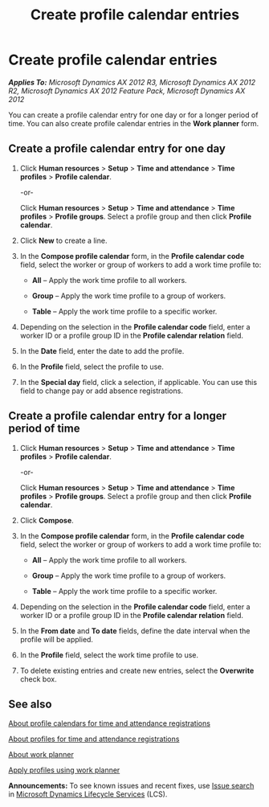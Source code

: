 ﻿---
title: Create profile calendar entries
TOCTitle: Create profile calendar entries
ms:assetid: 87764638-694e-4523-94a3-d5acc3cf3ba3
ms:mtpsurl: https://technet.microsoft.com/en-us/library/Aa571584(v=AX.60)
ms:contentKeyID: 36058424
ms.date: 04/18/2014
mtps_version: v=AX.60
---

# Create profile calendar entries 


_**Applies To:** Microsoft Dynamics AX 2012 R3, Microsoft Dynamics AX 2012 R2, Microsoft Dynamics AX 2012 Feature Pack, Microsoft Dynamics AX 2012_

You can create a profile calendar entry for one day or for a longer period of time. You can also create profile calendar entries in the **Work planner** form.

## Create a profile calendar entry for one day

1.  Click **Human resources** \> **Setup** \> **Time and attendance** \> **Time profiles** \> **Profile calendar**.
    
    \-or-
    
    Click **Human resources** \> **Setup** \> **Time and attendance** \> **Time profiles** \> **Profile groups**. Select a profile group and then click **Profile calendar**.

2.  Click **New** to create a line.

3.  In the **Compose profile calendar** form, in the **Profile calendar code** field, select the worker or group of workers to add a work time profile to:
    
      - **All** – Apply the work time profile to all workers.
    
      - **Group** – Apply the work time profile to a group of workers.
    
      - **Table** – Apply the work time profile to a specific worker.

4.  Depending on the selection in the **Profile calendar code** field, enter a worker ID or a profile group ID in the **Profile calendar relation** field.

5.  In the **Date** field, enter the date to add the profile.

6.  In the **Profile** field, select the profile to use.

7.  In the **Special day** field, click a selection, if applicable. You can use this field to change pay or add absence registrations.

## Create a profile calendar entry for a longer period of time

1.  Click **Human resources** \> **Setup** \> **Time and attendance** \> **Time profiles** \> **Profile calendar**.
    
    \-or-
    
    Click **Human resources** \> **Setup** \> **Time and attendance** \> **Time profiles** \> **Profile groups**. Select a profile group and then click **Profile calendar**.

2.  Click **Compose**.

3.  In the **Compose profile calendar** form, in the **Profile calendar code** field, select the worker or group of workers to add a work time profile to:
    
      - **All** – Apply the work time profile to all workers.
    
      - **Group** – Apply the work time profile to a group of workers.
    
      - **Table** – Apply the work time profile to a specific worker.

4.  Depending on the selection in the **Profile calendar code** field, enter a worker ID or a profile group ID in the **Profile calendar relation** field.

5.  In the **From date** and **To date** fields, define the date interval when the profile will be applied.

6.  In the **Profile** field, select the work time profile to use.

7.  To delete existing entries and create new entries, select the **Overwrite** check box.

## See also

[About profile calendars for time and attendance registrations](about-profile-calendars-for-time-and-attendance-registrations.md)

[About profiles for time and attendance registrations](about-profiles-for-time-and-attendance-registrations.md)

[About work planner](about-work-planner.md)

[Apply profiles using work planner](apply-profiles-using-work-planner.md)

  
**Announcements:** To see known issues and recent fixes, use [Issue search](http://go.microsoft.com/fwlink/?linkid=389258) in [Microsoft Dynamics Lifecycle Services](http://go.microsoft.com/fwlink/?linkid=306505) (LCS).

